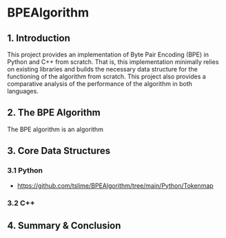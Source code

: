 # BPEAlgorithm


## 1. Introduction

This project provides an implementation of Byte Pair Encoding (BPE) in Python and C++ from scratch. That is, this implementation minimally relies on existing libraries and builds the necessary data structure for the functioning of the algorithm from scratch. This project also provides a comparative analysis of the performance of the algorithm in both languages. 


## 2. The BPE Algorithm

The BPE algorithm is an algorithm


## 3. Core Data Structures


### 3.1 Python 

- https://github.com/tslime/BPEAlgorithm/tree/main/Python/Tokenmap


### 3.2 C++



## 4. Summary \& Conclusion
